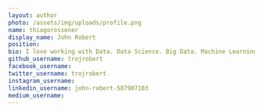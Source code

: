 ```yaml
---
layout: author
photo: /assets/img/uploads/profile.png
name: thiagorossener
display_name: John Robert
position: 
bio: I love working with Data. Data Science. Big Data. Machine Learning 
github_username: trojrobert
facebook_username: 
twitter_username: trojrobert
instagram_username: 
linkedin_username: john-robert-587907103
medium_username: 
---
```

